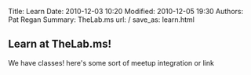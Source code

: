Title: Learn
Date: 2010-12-03 10:20
Modified: 2010-12-05 19:30
Authors: Pat Regan
Summary: TheLab.ms
url: /
save_as: learn.html

## Learn at TheLab.ms!

We have classes! here's some sort of meetup integration or link